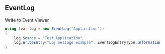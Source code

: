 ## EventLog

Write to Event Viewer
``` csharp
using (var log = new EventLog("Application"))
{
    log.Source = "Test Application";
    log.WriteEntry("Log message example", EventLogEntryType.Information, 101, 1);
}
```
